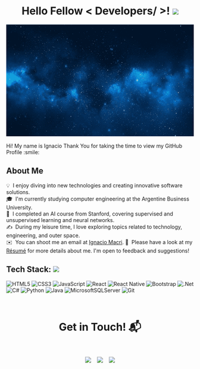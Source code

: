 
<h1 align='center' > Hello Fellow < Developers/ >! <img src = "https://raw.githubusercontent.com/MartinHeinz/MartinHeinz/master/wave.gif" width = 30px> </h1>

<p align="center">
    <img width="700px" height= "300px"src="https://github.com/nacho587/nacho587/blob/main/espacio.png" />
</p>

<div size='20px'> Hi! My name is Ignacio Thank You for taking the time to view my GitHub Profile :smile: 
</div>

<h2> About Me </h2>

💡 &nbsp;I enjoy diving into new technologies and creating innovative software solutions.\
🎓 &nbsp;I'm currently studying computer engineering at the Argentine Business University.\
🚀 &nbsp;I completed an AI course from Stanford, covering supervised and unsupervised learning and neural networks.\
✍️ &nbsp;During my leisure time, I love exploring topics related to technology, engineering, and outer space.\
✉️ &nbsp;You can shoot me an email at <a href="mailto:ignaciomacri@outlook.com?subject=Hey%2C%20I%27ve%20seen%20you%20in%20GitHub&body=I%27m%20contacting%20you%20because...">Ignacio Macri</a>.
📄 &nbsp;Please have a look at my <a href="https://github.com/nacho587/nacho587/tree/main/Resume.pdf" target="_blank">Résumé</a> for more details about me. I'm open to feedback and suggestions!


<h2> Tech Stack: <img src = "https://media2.giphy.com/media/QssGEmpkyEOhBCb7e1/giphy.gif?cid=ecf05e47a0n3gi1bfqntqmob8g9aid1oyj2wr3ds3mg700bl&rid=giphy.gif" width = 32px> </h2>

![HTML5](https://img.shields.io/badge/html5-%23E34F26.svg?style=for-the-badge&logo=html5&logoColor=white)
![CSS3](https://img.shields.io/badge/css3-%231572B6.svg?style=for-the-badge&logo=css3&logoColor=white)
![JavaScript](https://img.shields.io/badge/javascript-%23323330.svg?style=for-the-badge&logo=javascript&logoColor=%23F7DF1E)
![React](https://img.shields.io/badge/react-%2320232a.svg?style=for-the-badge&logo=react&logoColor=%2361DAFB)
![React Native](https://img.shields.io/badge/react_native-%2320232a.svg?style=for-the-badge&logo=react&logoColor=%2361DAFB)
![Bootstrap](https://img.shields.io/badge/bootstrap-%23563D7C.svg?style=for-the-badge&logo=bootstrap&logoColor=white) 
![.Net](https://img.shields.io/badge/.NET-5C2D91?style=for-the-badge&logo=.net&logoColor=white)
![C#](https://img.shields.io/badge/c%23-%23239120.svg?style=for-the-badge&logo=csharp&logoColor=white)
![Python](https://img.shields.io/badge/python-3670A0?style=for-the-badge&logo=python&logoColor=ffdd54)
![Java](https://img.shields.io/badge/java-%23ED8B00.svg?style=for-the-badge&logo=openjdk&logoColor=white)
![MicrosoftSQLServer](https://img.shields.io/badge/Microsoft%20SQL%20Server-CC2927?style=for-the-badge&logo=microsoft%20sql%20server&logoColor=white)
![Git](https://img.shields.io/badge/git-%23F05033.svg?style=for-the-badge&logo=git&logoColor=white)


<Br>
<h1 align="center">Get in Touch! 📬</h1>
<Br>
<p align="center">
<a href="https://www.linkedin.com/in/ignacio-macri/" target="blank"><img align="center" src="https://img.shields.io/badge/Ignacio Macri-0077B5?style=for-the-badge&logo=linkedin&logoColor=white" /></a>&nbsp;&nbsp;&nbsp;  
    <a href="mailto:ignaciomacri@outlook.com?subject=Hey%2C%20I%27ve%20seen%20you%20in%20GitHub&body=I%27m%20contacting%20you%20because..."  target="blank"><img align="center" src="https://img.shields.io/badge/IgnacioMacri@outlook.com-0078D4?style=for-the-badge&logo=microsoft-outlook&logoColor=white" /></a>&nbsp;&nbsp;&nbsp;      
    <a href="https://www.github.com/nacho587" target="blank"><img align="center" src="https://img.shields.io/badge/Nacho-100000?style=for-the-badge&logo=github&logoColor=white" /></a>
</p>
